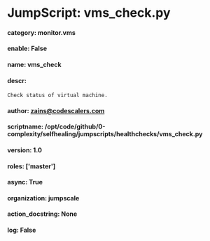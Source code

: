 
# JumpScript: vms_check.py
        
#### category: monitor.vms
#### enable: False
#### name: vms_check
#### descr: 
```
Check status of virtual machine.

```
#### author: zains@codescalers.com
#### scriptname: /opt/code/github/0-complexity/selfhealing/jumpscripts/healthchecks/vms_check.py
#### version: 1.0
#### roles: ['master']
#### async: True
#### organization: jumpscale
#### action_docstring: None
#### log: False